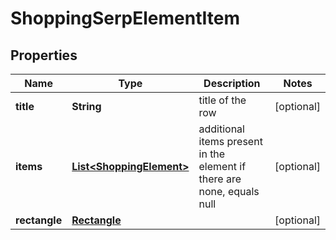 

# ShoppingSerpElementItem


## Properties

| Name | Type | Description | Notes |
|------------ | ------------- | ------------- | -------------|
|**title** | **String** | title of the row |  [optional] |
|**items** | [**List&lt;ShoppingElement&gt;**](ShoppingElement.md) | additional items present in the element if there are none, equals null |  [optional] |
|**rectangle** | [**Rectangle**](Rectangle.md) |  |  [optional] |



